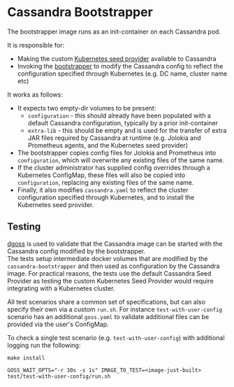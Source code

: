 # Cassandra Bootstrapper

The bootstrapper image runs as an init-container on each Cassandra pod. 

It is responsible for:

- Making the custom [Kubernetes seed provider](seed-provider/README.md) available to Cassandra
- Invoking the [bootstrapper](bootstrapper/README.md) to modify the Cassandra config to reflect the configuration specified through Kubernetes (e.g. DC name, cluster name etc) 

It works as follows:

- It expects two empty-dir volumes to be present:
  - `configuration` - this should already have been populated with a default Cassandra configuration, typically by
    a prior init-container
  - `extra-lib` - this should be empty and is used for the transfer of extra JAR files required by Cassandra at
    runtime (e.g. Jolokia and Prometheus agents, and the Kubernetes seed provider)
- The bootstrapper copies config files for Jolokia and Prometheus into `configuration`, which will overwrite any
  existing files of the same name.
- If the cluster administrator has supplied config overrides through a Kubernetes ConfigMap, these files will also be
  copied into `configuration`, replacing any existing files of the same name.
- Finally, it also modifies `cassandra.yaml` to reflect the cluster configuration specified through Kubernetes, and to
  install the Kubernetes seed provider.

## Testing 

[dgoss](https://github.com/aelsabbahy/goss/tree/master/extras/dgoss) is used to validate that the Cassandra image 
can be started with the Cassandra config modified by the bootstrapper.  
The tests setup intermediate docker volumes that are modified by the `cassandra-bootstrapper` 
and then used as configuration by the Cassandra image. 
For practical reasons, the tests use the default Cassandra Seed Provider as testing the custom Kubernetes Seed Provider 
would require integrating with a Kubernetes cluster.
 
All test scenarios share a common set of specifications, but can also specify their own via a custom `run.sh`.
For instance `test-with-user-config` scenario has an additional `goss.yaml` to validate additional files 
can be provided via the user's ConfigMap. 
 
To check a single test scenario (e.g. `test-with-user-config`) with additional logging run the following:
```
make install

GOSS_WAIT_OPTS="-r 30s -s 1s" IMAGE_TO_TEST=<image-just-built> test/test-with-user-config/run.sh
```
